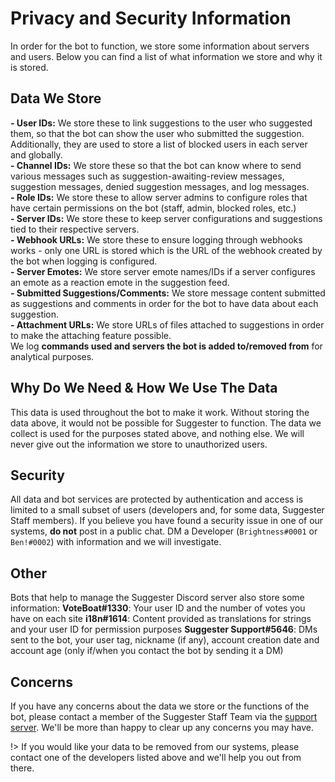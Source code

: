 # Privacy and Security Information
In order for the bot to function, we store some information about servers and users. Below you can find a list of what information we store and why it is stored.

## Data We Store

**- User IDs:** We store these to link suggestions to the user who suggested them, so that the bot can show the user who submitted the suggestion. Additionally, they are used to store a list of blocked users in each server and globally.\
**- Channel IDs:** We store these so that the bot can know where to send various messages such as suggestion-awaiting-review messages, suggestion messages, denied suggestion messages, and log messages.\
**- Role IDs:** We store these to allow server admins to configure roles that have certain permissions on the bot (staff, admin, blocked roles, etc.)\
**- Server IDs:** We store these to keep server configurations and suggestions tied to their respective servers.\
**- Webhook URLs:** We store these to ensure logging through webhooks works - only one URL is stored which is the URL of the webhook created by the bot when logging is configured.\
**- Server Emotes:** We store server emote names/IDs if a server configures an emote as a reaction emote in the suggestion feed.\
**- Submitted Suggestions/Comments:** We store message content submitted as suggestions and comments in order for the bot to have data about each suggestion.\
**- Attachment URLs:** We store URLs of files attached to suggestions in order to make the attaching feature possible.\
We log **commands used and servers the bot is added to/removed from** for analytical purposes.


## Why Do We Need & How We Use The Data
This data is used throughout the bot to make it work. Without storing the data above, it would not be possible for Suggester to function. The data we collect is used for the purposes stated above, and nothing else. We will never give out the information we store to unauthorized users.
 
## Security

All data and bot services are protected by authentication and access is limited to a small subset of users (developers and, for some data, Suggester Staff members). If you believe you have found a security issue in one of our systems, **do not** post in a public chat. DM a Developer (`Brightness#0001` or `Ben!#0002`) with information and we will investigate.

## Other

Bots that help to manage the Suggester Discord server also store some information:
**VoteBoat#1330**: Your user ID and the number of votes you have on each site
**i18n#1614**: Content provided as translations for strings and your user ID for permission purposes
**Suggester Support#5646**: DMs sent to the bot, your user tag, nickname (if any), account creation date and account age (only if/when you contact the bot by sending it a DM)

## Concerns
If you have any concerns about the data we store or the functions of the bot, please contact a member of the Suggester Staff Team via the [support server](https://discord.gg/G5pEdUp). 
We'll be more than happy to clear up any concerns you may have.

!> If you would like your data to be removed from our systems, please contact one of the developers listed above and we'll help you out from there.

